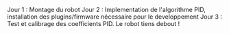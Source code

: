 Jour 1 : Montage du robot
Jour 2 : Implementation de l'algorithme PID, installation des plugins/firmware nécessaire pour le developpement
Jour 3 : Test et calibrage des coefficients PID. Le robot tiens debout !

